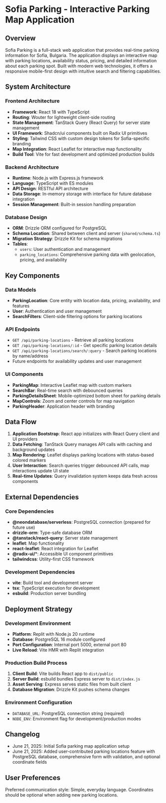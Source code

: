 # Sofia Parking - Interactive Parking Map Application

## Overview

Sofia Parking is a full-stack web application that provides real-time parking information for Sofia, Bulgaria. The application displays an interactive map with parking locations, availability status, pricing, and detailed information about each parking spot. Built with modern web technologies, it offers a responsive mobile-first design with intuitive search and filtering capabilities.

## System Architecture

### Frontend Architecture
- **Framework**: React 18 with TypeScript
- **Routing**: Wouter for lightweight client-side routing
- **State Management**: TanStack Query (React Query) for server state management
- **UI Framework**: Shadcn/ui components built on Radix UI primitives
- **Styling**: Tailwind CSS with custom design tokens for Sofia-specific branding
- **Map Integration**: React Leaflet for interactive map functionality
- **Build Tool**: Vite for fast development and optimized production builds

### Backend Architecture
- **Runtime**: Node.js with Express.js framework
- **Language**: TypeScript with ES modules
- **API Design**: RESTful API architecture
- **Data Storage**: In-memory storage with interface for future database integration
- **Session Management**: Built-in session handling preparation

### Database Design
- **ORM**: Drizzle ORM configured for PostgreSQL
- **Schema Location**: Shared between client and server (`shared/schema.ts`)
- **Migration Strategy**: Drizzle Kit for schema migrations
- **Tables**:
  - `users`: User authentication and management
  - `parking_locations`: Comprehensive parking data with geolocation, pricing, and availability

## Key Components

### Data Models
- **ParkingLocation**: Core entity with location data, pricing, availability, and features
- **User**: Authentication and user management
- **SearchFilters**: Client-side filtering options for parking locations

### API Endpoints
- `GET /api/parking-locations` - Retrieve all parking locations
- `GET /api/parking-locations/:id` - Get specific parking location details
- `GET /api/parking-locations/search/:query` - Search parking locations by name/address
- Future endpoints for availability updates and user management

### UI Components
- **ParkingMap**: Interactive Leaflet map with custom markers
- **SearchBar**: Real-time search with debounced queries
- **ParkingDetailsSheet**: Mobile-optimized bottom sheet for parking details
- **MapControls**: Zoom and center controls for map navigation
- **ParkingHeader**: Application header with branding

## Data Flow

1. **Application Bootstrap**: React app initializes with React Query client and UI providers
2. **Data Fetching**: TanStack Query manages API calls with caching and background updates
3. **Map Rendering**: Leaflet displays parking locations with status-based colored markers
4. **User Interaction**: Search queries trigger debounced API calls, map interactions update UI state
5. **Real-time Updates**: Query invalidation system keeps data fresh across components

## External Dependencies

### Core Dependencies
- **@neondatabase/serverless**: PostgreSQL connection (prepared for future use)
- **drizzle-orm**: Type-safe database ORM
- **@tanstack/react-query**: Server state management
- **leaflet**: Map functionality
- **react-leaflet**: React integration for Leaflet
- **@radix-ui/***: Accessible UI component primitives
- **tailwindcss**: Utility-first CSS framework

### Development Dependencies
- **vite**: Build tool and development server
- **tsx**: TypeScript execution for development
- **esbuild**: Production server bundling

## Deployment Strategy

### Development Environment
- **Platform**: Replit with Node.js 20 runtime
- **Database**: PostgreSQL 16 module configured
- **Port Configuration**: Internal port 5000, external port 80
- **Live Reload**: Vite HMR with Replit integration

### Production Build Process
1. **Client Build**: Vite builds React app to `dist/public`
2. **Server Build**: esbuild bundles Express server to `dist/index.js`
3. **Asset Serving**: Express serves static files from built client
4. **Database Migration**: Drizzle Kit pushes schema changes

### Environment Configuration
- `DATABASE_URL`: PostgreSQL connection string (required)
- `NODE_ENV`: Environment flag for development/production modes

## Changelog

- June 21, 2025: Initial Sofia parking map application setup
- June 21, 2025: Added user-contributed parking locations feature with PostgreSQL database, comprehensive form with validation, and optional coordinate fields

## User Preferences

Preferred communication style: Simple, everyday language.
Coordinates should be optional when adding new parking locations.